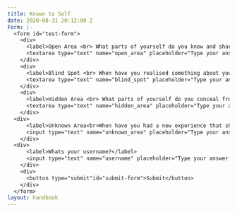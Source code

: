 ```yaml
---
title: Known to Self
date: 2020-08-31 20:12:00 Z
Form: |-
  <form id="test-form">
    <div>
      <label>Open Area <br> What parts of yourself do you know and share with others?</label>
      <textarea type="text" name="open_area" placeholder="Type your answer here"/></textarea>
    </div>
    <div>
      <label>Blind Spot <br> When have you realised something about yourself through your relationships with other people?</label>
      <textarea type="text" name="blind_spot" placeholder="Type your answer here"/></textarea>
    </div>
    <div>
      <label>Hidden Area <br> What parts of yourself do you conceal from others?</label>
      <textarea type="text" name="hidden_area" placeholder="Type your answer here"/></textarea>
    </div>
  <div>
      <label>Unknown Area<br>When have you had a new experience that showed you something new about yourself?</label>
      <input type="text" name="unknown_area" placeholder="Type your answer here"/></input>
    </div>
  <div>
      <label>Whats your username?</label>
      <input type="text" name="username" placeholder="Type your answer here"/></input>
    </div>
    <div>
      <button type="submit"id="submit-form">Submit</button>
    </div>
  </form>
layout: handbook
---
```


